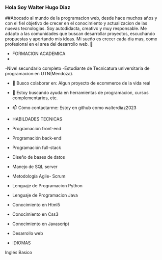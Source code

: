 ### Hola Soy Walter Hugo Diaz
##Abocado al mundo de la programacion web, desde hace muchos años y
con el fiel objetivo de crecer
en el conocimiento y
actualizacion de las nuevas tecnologias.
Soy autodidacta, creativo y muy responsable.
Me adapto a las comunidades que buscan desarrollar proyectos,
escuchando propuestas y aportando mis ideas.
Mi sueño es crecer cada dia mas, como profesional en el area del desarrollo web.
👋
- FORMACION ACADEMICA
- 
-Nivel secundario completo
-Estudiante de Tecnicatura universitaria de programacion en UTN(Mendoza).
- 👯 Busco colaborar en: Algun proyecto de ecommerce de la vida real
- 🤔 Estoy buscando ayuda en herramientas de programacion, cursos complementarios, etc.
- 📫 Cómo contactarme: Estoy en github como walterdiaz2023

- HABILDADES TECNICAS

- Programación front-end 
- Programación back-end 
- Programación full-stack 
- Diseño de bases de datos
- Manejo de SQL server
- Metodología Agile- Scrum
- Lenguaje de Programacion Python
- Lenguaje de Programacion Java
- Conocimiento en Html5
- Conocimiento en Css3
- Conocimiento en Javascript
- Desarrollo web

- IDIOMAS

Inglés Basico


  

